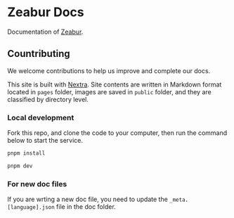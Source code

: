 # Zeabur Docs

Documentation of [Zeabur](https://zeabur.com/).

## Countributing

We welcome contributions to help us improve and complete our docs.

This site is built with [Nextra](https://github.com/shuding/nextra). Site contents are written in Markdown format located in `pages` folder, images are saved in `public` folder, and they are classified by directory level.

### Local development

Fork this repo, and clone the code to your computer, then run the command below to start the service.
```bash
pnpm install 

pnpm dev
```

### For new doc files

If you are wrting a new doc file, you need to update the `_meta.[language].json` file in the doc folder.


